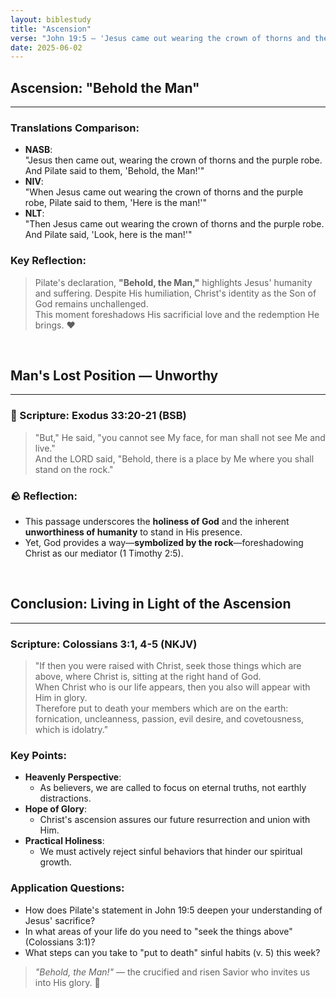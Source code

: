 ```yaml
---
layout: biblestudy
title: "Ascension"
verse: "John 19:5 — 'Jesus came out wearing the crown of thorns and the purple robe. Pilate said to them, Look! Here is the man.'"
date: 2025-06-02
---
```


## Ascension: "Behold the Man"
---
### Translations Comparison:
- **NASB**:  
  "Jesus then came out, wearing the crown of thorns and the purple robe. And Pilate said to them, 'Behold, the Man!'"
- **NIV**:  
  "When Jesus came out wearing the crown of thorns and the purple robe, Pilate said to them, 'Here is the man!'"
- **NLT**:  
  "Then Jesus came out wearing the crown of thorns and the purple robe. And Pilate said, 'Look, here is the man!'"


### Key Reflection:
> Pilate's declaration, **"Behold, the Man,"** highlights Jesus' humanity and suffering. Despite His humiliation, Christ's identity as the Son of God remains unchallenged.  
> This moment foreshadows His sacrificial love and the redemption He brings. ❤️

<br>

## Man's Lost Position — Unworthy
---
### 📜 Scripture: Exodus 33:20-21 (BSB)
> "But," He said, "you cannot see My face, for man shall not see Me and live."  
> And the LORD said, "Behold, there is a place by Me where you shall stand on the rock."

### 🪨 Reflection:
- This passage underscores the **holiness of God** and the inherent **unworthiness of humanity** to stand in His presence.
- Yet, God provides a way—**symbolized by the rock**—foreshadowing Christ as our mediator (1 Timothy 2:5).

<br>

## Conclusion: Living in Light of the Ascension
---
### Scripture: Colossians 3:1, 4-5 (NKJV)
> "If then you were raised with Christ, seek those things which are above, where Christ is, sitting at the right hand of God.  
> When Christ who is our life appears, then you also will appear with Him in glory.  
> Therefore put to death your members which are on the earth: fornication, uncleanness, passion, evil desire, and covetousness, which is idolatry."

### Key Points:
- **Heavenly Perspective**:  
  -  As believers, we are called to focus on eternal truths, not earthly distractions.
- **Hope of Glory**:  
  -  Christ's ascension assures our future resurrection and union with Him.
- **Practical Holiness**:  
  -  We must actively reject sinful behaviors that hinder our spiritual growth.


### Application Questions:
-  How does Pilate's statement in John 19:5 deepen your understanding of Jesus' sacrifice?
-  In what areas of your life do you need to "seek the things above" (Colossians 3:1)?
-  What steps can you take to "put to death" sinful habits (v. 5) this week?


> *"Behold, the Man!"* — the crucified and risen Savior who invites us into His glory. 🙏
